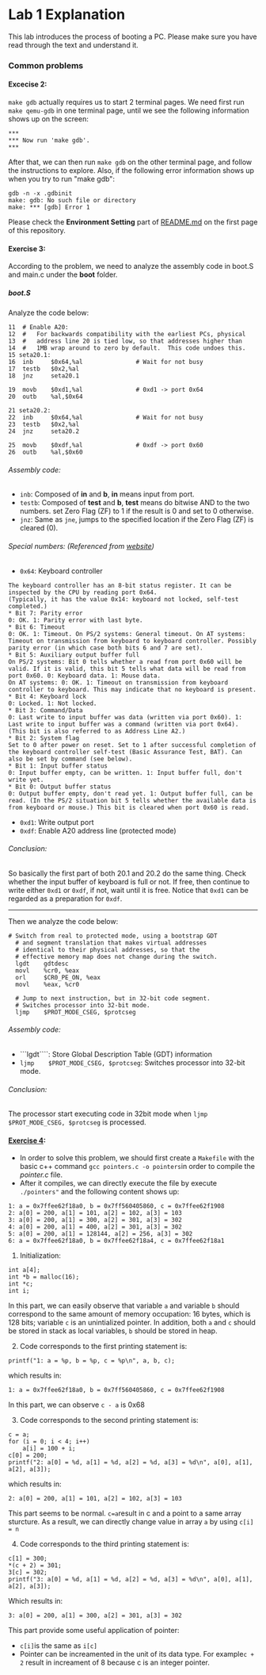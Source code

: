 # Lab 1 Explanation
This lab introduces the process of booting a PC. Please make sure you have read through the text and understand it.

### Common problems
#### Excecise 2:
```make gdb``` actually requires us to start 2 terminal pages. We need first run ```make qemu-gdb``` in one terminal page, until we see the following information shows up on the screen:
```
***
*** Now run 'make gdb'.
***
```
After that, we can then run ```make gdb``` on the other terminal page, and follow the instructions to explore.
Also, if the following error information shows up when you try to run "make gdb":
```
gdb -n -x .gdbinit
make: gdb: No such file or directory
make: *** [gdb] Error 1
```
Please check the **Environment Setting** part of [README.md](https://github.com/JiananDing0/MIT_6.828/blob/master/README.md) on the first page of this repository.

#### Exercise 3:
According to the problem, we need to analyze the assembly code in boot.S and main.c under the __boot__ folder. 
##### boot.S
Analyze the code below:
```
11  # Enable A20:
12  #   For backwards compatibility with the earliest PCs, physical
13  #   address line 20 is tied low, so that addresses higher than
14  #   1MB wrap around to zero by default.  This code undoes this.
15 seta20.1:
16  inb     $0x64,%al               # Wait for not busy
17  testb   $0x2,%al
18  jnz     seta20.1

19  movb    $0xd1,%al               # 0xd1 -> port 0x64
20  outb    %al,$0x64

21 seta20.2:
22  inb     $0x64,%al               # Wait for not busy
23  testb   $0x2,%al
24  jnz     seta20.2

25  movb    $0xdf,%al               # 0xdf -> port 0x60
26  outb    %al,$0x60

```
###### Assembly code:
* ```inb```: Composed of **in** and **b**, **in** means input from port. 
* ```testb```: Composed of **test** and **b**, **test** means do bitwise AND to the two numbers. set Zero Flag (ZF) to 1 if the result is 0 and set to 0 otherwise.
* ```jnz```: Same as ```jne```, jumps to the specified location if the Zero Flag (ZF) is cleared (0).
###### Special numbers: (Referenced from [website](https://www.win.tue.nl/~aeb/linux/kbd/scancodes-11.html))
* ```0x64```: Keyboard controller
```
The keyboard controller has an 8-bit status register. It can be inspected by the CPU by reading port 0x64.
(Typically, it has the value 0x14: keyboard not locked, self-test completed.)
* Bit 7: Parity error
0: OK. 1: Parity error with last byte.
* Bit 6: Timeout
0: OK. 1: Timeout. On PS/2 systems: General timeout. On AT systems: Timeout on transmission from keyboard to keyboard controller. Possibly parity error (in which case both bits 6 and 7 are set).
* Bit 5: Auxiliary output buffer full
On PS/2 systems: Bit 0 tells whether a read from port 0x60 will be valid. If it is valid, this bit 5 tells what data will be read from port 0x60. 0: Keyboard data. 1: Mouse data.
On AT systems: 0: OK. 1: Timeout on transmission from keyboard controller to keyboard. This may indicate that no keyboard is present.
* Bit 4: Keyboard lock
0: Locked. 1: Not locked.
* Bit 3: Command/Data
0: Last write to input buffer was data (written via port 0x60). 1: Last write to input buffer was a command (written via port 0x64). (This bit is also referred to as Address Line A2.)
* Bit 2: System flag
Set to 0 after power on reset. Set to 1 after successful completion of the keyboard controller self-test (Basic Assurance Test, BAT). Can also be set by command (see below).
* Bit 1: Input buffer status
0: Input buffer empty, can be written. 1: Input buffer full, don't write yet.
* Bit 0: Output buffer status
0: Output buffer empty, don't read yet. 1: Output buffer full, can be read. (In the PS/2 situation bit 5 tells whether the available data is from keyboard or mouse.) This bit is cleared when port 0x60 is read.
```
* ```0xd1```: Write output port
* ```0xdf```: Enable A20 address line (protected mode)
###### Conclusion:
So basically the first part of both 20.1 and 20.2 do the same thing. Check whether the input buffer of keyboard is full or not. If free, then continue to write either ```0xd1``` or ```0xdf```, if not, wait until it is free. Notice that ```0xd1``` can be regarded as a preparation for ```0xdf```.
----------------------------------------------------- --------------------------------------------------------------
Then we analyze the code below:
```
# Switch from real to protected mode, using a bootstrap GDT
  # and segment translation that makes virtual addresses
  # identical to their physical addresses, so that the
  # effective memory map does not change during the switch.
  lgdt    gdtdesc
  movl    %cr0, %eax
  orl     $CR0_PE_ON, %eax
  movl    %eax, %cr0
 
  # Jump to next instruction, but in 32-bit code segment.
  # Switches processor into 32-bit mode.
  ljmp    $PROT_MODE_CSEG, $protcseg
```
###### Assembly code:
* ```lgdt````: Store Global Description Table (GDT) information 
* ```ljmp    $PROT_MODE_CSEG, $protcseg```: Switches processor into 32-bit mode.
###### Conclusion:
The processor start executing code in 32bit mode when ```ljmp    $PROT_MODE_CSEG, $protcseg``` is processed.

#### [Exercise 4](https://github.com/JiananDing0/MIT_6.828/edit/master/lab1/Exercise4):
* In order to solve this problem, we should first create a ```Makefile``` with the basic c++ command ```gcc pointers.c -o pointers```in order to compile the *pointer.c* file.
* After it compiles, we can directly execute the file by execute ```./pointers"``` and the following content shows up:
```
1: a = 0x7ffee62f18a0, b = 0x7ff560405860, c = 0x7ffee62f1908
2: a[0] = 200, a[1] = 101, a[2] = 102, a[3] = 103
3: a[0] = 200, a[1] = 300, a[2] = 301, a[3] = 302
4: a[0] = 200, a[1] = 400, a[2] = 301, a[3] = 302
5: a[0] = 200, a[1] = 128144, a[2] = 256, a[3] = 302
6: a = 0x7ffee62f18a0, b = 0x7ffee62f18a4, c = 0x7ffee62f18a1
```

1. Initialization:
```
int a[4];
int *b = malloc(16);
int *c;
int i;
```
In this part, we can easily observe that variable ```a``` and variable ```b``` should correspond to the same amount of memory occupation: 16 bytes, which is 128 bits; variable ```c``` is an unintialized pointer. In addition, both ```a``` and ```c``` should be stored in stack as local variables, ```b``` should be stored in heap.

2. Code corresponds to the first printing statement is:
```
printf("1: a = %p, b = %p, c = %p\n", a, b, c);
```
which results in:
```
1: a = 0x7ffee62f18a0, b = 0x7ff560405860, c = 0x7ffee62f1908
```
In this part, we can observe ```c - a``` is 0x68

3. Code corresponds to the second printing statement is:
```
c = a;
for (i = 0; i < 4; i++)
    a[i] = 100 + i;
c[0] = 200;
printf("2: a[0] = %d, a[1] = %d, a[2] = %d, a[3] = %d\n", a[0], a[1], a[2], a[3]);
```
which results in:
```
2: a[0] = 200, a[1] = 101, a[2] = 102, a[3] = 103
```
This part seems to be normal. ```c=a```result in c and a point to a same array sturcture. As a result, we can directly change value in array ```a``` by using ```c[i] = n```

4. Code corresponds to the third printing statement is:
```
c[1] = 300;
*(c + 2) = 301;
3[c] = 302;
printf("3: a[0] = %d, a[1] = %d, a[2] = %d, a[3] = %d\n", a[0], a[1], a[2], a[3]);
```
Which results in:
```
3: a[0] = 200, a[1] = 300, a[2] = 301, a[3] = 302
```
This part provide some useful application of pointer: 
* ```c[i]```is the same as ```i[c]```
* Pointer can be increamented in the unit of its data type. For example```c + 2``` result in increament of 8 because c is an integer pointer.
